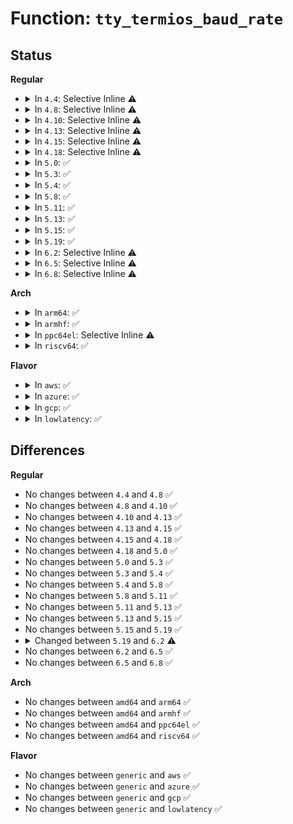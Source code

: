 # Function: <code>tty_termios_baud_rate</code>

## Status
<b>Regular</b>
<ul>
<li>
<details>
<summary>In <code>4.4</code>: Selective Inline ⚠️</summary>

```c
speed_t tty_termios_baud_rate(struct ktermios *termios);
```

**Collision:** Unique Global

**Inline:** Selective

**Transformation:** False

**Instances:**

```
In drivers/tty/tty_ioctl.c (ffffffff814e8160)
Location: drivers/tty/tty_ioctl.c:314
Inline: True
Inline callers:
  - drivers/tty/tty_ioctl.c:tty_termios_input_baud_rate
Direct callers:
  - drivers/tty/tty_io.c:tty_init_termios
  - drivers/tty/tty_ldisc.c:tty_ldisc_hangup
  - drivers/tty/serial/serial_core.c:uart_get_baud_rate
  - drivers/tty/serial/serial_core.c:uart_get_baud_rate
  - drivers/tty/serial/8250/8250_port.c:serial8250_do_set_termios
  - drivers/tty/serial/8250/8250_pci.c:byt_set_termios
  - drivers/tty/serial/sccnxp.c:sccnxp_set_termios
```
**Symbols:**

```
ffffffff814e8160-ffffffff814e81a3: tty_termios_baud_rate (STB_GLOBAL)
```
</details>
</li>
<li>
<details>
<summary>In <code>4.8</code>: Selective Inline ⚠️</summary>

```c
speed_t tty_termios_baud_rate(struct ktermios *termios);
```

**Collision:** Unique Global

**Inline:** Selective

**Transformation:** False

**Instances:**

```
In drivers/tty/tty_ioctl.c (ffffffff8153931b)
Location: drivers/tty/tty_ioctl.c:309
Inline: True
Inline callers:
  - drivers/tty/tty_ioctl.c:tty_termios_input_baud_rate
Direct callers:
  - drivers/tty/tty_io.c:tty_init_termios
  - drivers/tty/tty_ldisc.c:tty_ldisc_hangup
  - drivers/tty/serial/serial_core.c:uart_get_baud_rate
  - drivers/tty/serial/serial_core.c:uart_get_baud_rate
  - drivers/tty/serial/8250/8250_port.c:serial8250_do_set_termios
  - drivers/tty/serial/8250/8250_pci.c:byt_set_termios
  - drivers/tty/serial/sccnxp.c:sccnxp_set_termios
```
**Symbols:**

```
ffffffff815392c0-ffffffff815392ff: tty_termios_baud_rate (STB_GLOBAL)
```
</details>
</li>
<li>
<details>
<summary>In <code>4.10</code>: Selective Inline ⚠️</summary>

```c
speed_t tty_termios_baud_rate(struct ktermios *termios);
```

**Collision:** Unique Global

**Inline:** Selective

**Transformation:** False

**Instances:**

```
In drivers/tty/tty_ioctl.c (ffffffff81565a2b)
Location: drivers/tty/tty_ioctl.c:309
Inline: True
Inline callers:
  - drivers/tty/tty_ioctl.c:tty_termios_input_baud_rate
Direct callers:
  - drivers/tty/tty_io.c:tty_init_termios
  - drivers/tty/tty_ldisc.c:tty_ldisc_hangup
  - drivers/tty/serial/serial_core.c:uart_get_baud_rate
  - drivers/tty/serial/serial_core.c:uart_get_baud_rate
  - drivers/tty/serial/8250/8250_port.c:serial8250_do_set_termios
  - drivers/tty/serial/sccnxp.c:sccnxp_set_termios
```
**Symbols:**

```
ffffffff815659d0-ffffffff81565a0f: tty_termios_baud_rate (STB_GLOBAL)
```
</details>
</li>
<li>
<details>
<summary>In <code>4.13</code>: Selective Inline ⚠️</summary>

```c
speed_t tty_termios_baud_rate(struct ktermios *termios);
```

**Collision:** Unique Global

**Inline:** Selective

**Transformation:** False

**Instances:**

```
In drivers/tty/tty_baudrate.c (ffffffff8157ca9b)
Location: drivers/tty/tty_baudrate.c:60
Inline: True
Inline callers:
  - drivers/tty/tty_baudrate.c:tty_termios_input_baud_rate
Direct callers:
  - drivers/tty/tty_io.c:tty_init_termios
  - drivers/tty/tty_ldisc.c:tty_ldisc_hangup
  - drivers/tty/serial/serial_core.c:uart_get_baud_rate
  - drivers/tty/serial/serial_core.c:uart_get_baud_rate
  - drivers/tty/serial/8250/8250_port.c:serial8250_do_set_termios
  - drivers/tty/serial/sccnxp.c:sccnxp_set_termios
```
**Symbols:**

```
ffffffff8157ca40-ffffffff8157ca7f: tty_termios_baud_rate (STB_GLOBAL)
```
</details>
</li>
<li>
<details>
<summary>In <code>4.15</code>: Selective Inline ⚠️</summary>

```c
speed_t tty_termios_baud_rate(struct ktermios *termios);
```

**Collision:** Unique Global

**Inline:** Selective

**Transformation:** False

**Instances:**

```
In drivers/tty/tty_baudrate.c (ffffffff815e15bb)
Location: drivers/tty/tty_baudrate.c:61
Inline: True
Inline callers:
  - drivers/tty/tty_baudrate.c:tty_termios_input_baud_rate
Direct callers:
  - drivers/tty/tty_io.c:tty_init_termios
  - drivers/tty/tty_ldisc.c:tty_ldisc_hangup
  - drivers/tty/serial/serial_core.c:uart_get_baud_rate
  - drivers/tty/serial/serial_core.c:uart_get_baud_rate
  - drivers/tty/serial/8250/8250_port.c:serial8250_do_set_termios
  - drivers/tty/serial/8250/8250_fintek.c:fintek_8250_set_termios
  - drivers/tty/serial/8250/8250_fintek.c:fintek_8250_set_termios
  - drivers/tty/serial/sccnxp.c:sccnxp_set_termios
```
**Symbols:**

```
ffffffff815e1560-ffffffff815e159f: tty_termios_baud_rate (STB_GLOBAL)
```
</details>
</li>
<li>
<details>
<summary>In <code>4.18</code>: Selective Inline ⚠️</summary>

```c
speed_t tty_termios_baud_rate(struct ktermios *termios);
```

**Collision:** Unique Global

**Inline:** Selective

**Transformation:** False

**Instances:**

```
In drivers/tty/tty_baudrate.c (ffffffff8161a863)
Location: drivers/tty/tty_baudrate.c:61
Inline: True
Inline callers:
  - drivers/tty/tty_baudrate.c:tty_termios_input_baud_rate
Direct callers:
  - drivers/tty/tty_io.c:tty_init_termios
  - drivers/tty/tty_ldisc.c:tty_ldisc_hangup
  - drivers/tty/serial/serial_core.c:uart_get_baud_rate
  - drivers/tty/serial/serial_core.c:uart_get_baud_rate
  - drivers/tty/serial/8250/8250_port.c:serial8250_do_set_termios
  - drivers/tty/serial/8250/8250_fintek.c:fintek_8250_set_termios
  - drivers/tty/serial/8250/8250_fintek.c:fintek_8250_set_termios
  - drivers/tty/serial/sccnxp.c:sccnxp_set_termios
```
**Symbols:**

```
ffffffff8161a7e0-ffffffff8161a81f: tty_termios_baud_rate (STB_GLOBAL)
```
</details>
</li>
<li>
<details>
<summary>In <code>5.0</code>: ✅</summary>

```c
speed_t tty_termios_baud_rate(struct ktermios *termios);
```

**Collision:** Unique Global

**Inline:** No

**Transformation:** False

**Instances:**

```
In drivers/tty/tty_baudrate.c (ffffffff81637a40)
Location: drivers/tty/tty_baudrate.c:61
Inline: False
Direct callers:
  - drivers/tty/tty_io.c:tty_init_termios
  - drivers/tty/tty_ldisc.c:tty_ldisc_hangup
  - drivers/tty/tty_baudrate.c:tty_termios_input_baud_rate
  - drivers/tty/serial/serial_core.c:uart_get_baud_rate
  - drivers/tty/serial/serial_core.c:uart_get_baud_rate
  - drivers/tty/serial/8250/8250_port.c:serial8250_do_set_termios
  - drivers/tty/serial/8250/8250_fintek.c:fintek_8250_set_termios
  - drivers/tty/serial/8250/8250_fintek.c:fintek_8250_set_termios
  - drivers/tty/serial/sccnxp.c:sccnxp_set_termios
```
**Symbols:**

```
ffffffff81637a40-ffffffff81637a93: tty_termios_baud_rate (STB_GLOBAL)
```
</details>
</li>
<li>
<details>
<summary>In <code>5.3</code>: ✅</summary>

```c
speed_t tty_termios_baud_rate(struct ktermios *termios);
```

**Collision:** Unique Global

**Inline:** No

**Transformation:** False

**Instances:**

```
In drivers/tty/tty_baudrate.c (ffffffff8166bd00)
Location: drivers/tty/tty_baudrate.c:61
Inline: False
Direct callers:
  - drivers/tty/tty_io.c:tty_init_termios
  - drivers/tty/tty_ldisc.c:tty_ldisc_hangup
  - drivers/tty/tty_baudrate.c:tty_termios_input_baud_rate
  - drivers/tty/serial/serial_core.c:uart_get_baud_rate
  - drivers/tty/serial/serial_core.c:uart_get_baud_rate
  - drivers/tty/serial/serial_core.c:uart_get_baud_rate
  - drivers/tty/serial/8250/8250_port.c:serial8250_do_set_termios
  - drivers/tty/serial/8250/8250_fintek.c:fintek_8250_set_termios
  - drivers/tty/serial/8250/8250_fintek.c:fintek_8250_set_termios
  - drivers/tty/serial/sccnxp.c:sccnxp_set_termios
```
**Symbols:**

```
ffffffff8166bd00-ffffffff8166bd63: tty_termios_baud_rate (STB_GLOBAL)
```
</details>
</li>
<li>
<details>
<summary>In <code>5.4</code>: ✅</summary>

```c
speed_t tty_termios_baud_rate(struct ktermios *termios);
```

**Collision:** Unique Global

**Inline:** No

**Transformation:** False

**Instances:**

```
In drivers/tty/tty_baudrate.c (ffffffff8168e370)
Location: drivers/tty/tty_baudrate.c:61
Inline: False
Direct callers:
  - drivers/tty/tty_io.c:tty_init_termios
  - drivers/tty/tty_ldisc.c:tty_ldisc_hangup
  - drivers/tty/tty_baudrate.c:tty_termios_input_baud_rate
  - drivers/tty/serial/serial_core.c:uart_get_baud_rate
  - drivers/tty/serial/serial_core.c:uart_get_baud_rate
  - drivers/tty/serial/8250/8250_port.c:serial8250_do_set_termios
  - drivers/tty/serial/8250/8250_fintek.c:fintek_8250_set_termios
  - drivers/tty/serial/8250/8250_fintek.c:fintek_8250_set_termios
  - drivers/tty/serial/sccnxp.c:sccnxp_set_termios
```
**Symbols:**

```
ffffffff8168e370-ffffffff8168e3d3: tty_termios_baud_rate (STB_GLOBAL)
```
</details>
</li>
<li>
<details>
<summary>In <code>5.8</code>: ✅</summary>

```c
speed_t tty_termios_baud_rate(struct ktermios *termios);
```

**Collision:** Unique Global

**Inline:** No

**Transformation:** False

**Instances:**

```
In drivers/tty/tty_baudrate.c (ffffffff81740630)
Location: drivers/tty/tty_baudrate.c:57
Inline: False
Direct callers:
  - drivers/tty/tty_io.c:tty_init_termios
  - drivers/tty/tty_ldisc.c:tty_ldisc_hangup
  - drivers/tty/tty_baudrate.c:tty_termios_input_baud_rate
  - drivers/tty/serial/serial_core.c:uart_get_baud_rate
  - drivers/tty/serial/serial_core.c:uart_get_baud_rate
  - drivers/tty/serial/8250/8250_port.c:serial8250_do_set_termios
  - drivers/tty/serial/8250/8250_fintek.c:fintek_8250_set_termios
  - drivers/tty/serial/8250/8250_fintek.c:fintek_8250_set_termios
  - drivers/tty/serial/sccnxp.c:sccnxp_set_termios
```
**Symbols:**

```
ffffffff81740630-ffffffff8174069a: tty_termios_baud_rate (STB_GLOBAL)
```
</details>
</li>
<li>
<details>
<summary>In <code>5.11</code>: ✅</summary>

```c
speed_t tty_termios_baud_rate(struct ktermios *termios);
```

**Collision:** Unique Global

**Inline:** No

**Transformation:** False

**Instances:**

```
In drivers/tty/tty_baudrate.c (ffffffff8175c560)
Location: drivers/tty/tty_baudrate.c:57
Inline: False
Direct callers:
  - drivers/tty/tty_io.c:tty_init_termios
  - drivers/tty/tty_ldisc.c:tty_ldisc_hangup
  - drivers/tty/tty_baudrate.c:tty_termios_input_baud_rate
  - drivers/tty/serial/serial_core.c:uart_get_baud_rate
  - drivers/tty/serial/serial_core.c:uart_get_baud_rate
  - drivers/tty/serial/8250/8250_port.c:serial8250_do_set_termios
  - drivers/tty/serial/8250/8250_fintek.c:fintek_8250_set_termios
  - drivers/tty/serial/8250/8250_fintek.c:fintek_8250_set_termios
  - drivers/tty/serial/sccnxp.c:sccnxp_set_termios
```
**Symbols:**

```
ffffffff8175c560-ffffffff8175c5ca: tty_termios_baud_rate (STB_GLOBAL)
```
</details>
</li>
<li>
<details>
<summary>In <code>5.13</code>: ✅</summary>

```c
speed_t tty_termios_baud_rate(struct ktermios *termios);
```

**Collision:** Unique Global

**Inline:** No

**Transformation:** False

**Instances:**

```
In drivers/tty/tty_baudrate.c (ffffffff81740400)
Location: drivers/tty/tty_baudrate.c:58
Inline: False
Direct callers:
  - drivers/tty/tty_io.c:tty_init_termios
  - drivers/tty/tty_ldisc.c:tty_ldisc_hangup
  - drivers/tty/tty_baudrate.c:tty_termios_input_baud_rate
  - drivers/tty/serial/serial_core.c:uart_get_baud_rate
  - drivers/tty/serial/serial_core.c:uart_get_baud_rate
  - drivers/tty/serial/8250/8250_port.c:serial8250_do_set_termios
  - drivers/tty/serial/8250/8250_fintek.c:fintek_8250_set_termios
  - drivers/tty/serial/8250/8250_fintek.c:fintek_8250_set_termios
  - drivers/tty/serial/sccnxp.c:sccnxp_set_termios
```
**Symbols:**

```
ffffffff81740400-ffffffff8174046a: tty_termios_baud_rate (STB_GLOBAL)
```
</details>
</li>
<li>
<details>
<summary>In <code>5.15</code>: ✅</summary>

```c
speed_t tty_termios_baud_rate(struct ktermios *termios);
```

**Collision:** Unique Global

**Inline:** No

**Transformation:** False

**Instances:**

```
In drivers/tty/tty_baudrate.c (ffffffff817c0be0)
Location: drivers/tty/tty_baudrate.c:58
Inline: False
Direct callers:
  - drivers/tty/tty_io.c:tty_init_termios
  - drivers/tty/tty_ldisc.c:tty_ldisc_hangup
  - drivers/tty/tty_baudrate.c:tty_termios_input_baud_rate
  - drivers/tty/serial/serial_core.c:uart_get_baud_rate
  - drivers/tty/serial/serial_core.c:uart_get_baud_rate
  - drivers/tty/serial/8250/8250_port.c:serial8250_do_set_termios
  - drivers/tty/serial/8250/8250_fintek.c:fintek_8250_set_termios
  - drivers/tty/serial/8250/8250_fintek.c:fintek_8250_set_termios
  - drivers/tty/serial/sccnxp.c:sccnxp_set_termios
```
**Symbols:**

```
ffffffff817c0be0-ffffffff817c0c60: tty_termios_baud_rate (STB_GLOBAL)
```
</details>
</li>
<li>
<details>
<summary>In <code>5.19</code>: ✅</summary>

```c
speed_t tty_termios_baud_rate(struct ktermios *termios);
```

**Collision:** Unique Global

**Inline:** No

**Transformation:** False

**Instances:**

```
In drivers/tty/tty_baudrate.c (ffffffff818fd4e0)
Location: drivers/tty/tty_baudrate.c:58
Inline: False
Direct callers:
  - drivers/tty/tty_io.c:tty_init_termios
  - drivers/tty/tty_ioctl.c:set_termios
  - drivers/tty/tty_ldisc.c:tty_ldisc_hangup
  - drivers/tty/tty_port.c:tty_port_close_start
  - drivers/tty/tty_baudrate.c:tty_termios_input_baud_rate
  - drivers/tty/serial/serial_core.c:uart_get_baud_rate
  - drivers/tty/serial/serial_core.c:uart_get_baud_rate
  - drivers/tty/serial/8250/8250_port.c:serial8250_do_set_termios
  - drivers/tty/serial/8250/8250_fintek.c:fintek_8250_set_termios
  - drivers/tty/serial/8250/8250_fintek.c:fintek_8250_set_termios
  - drivers/tty/serial/sccnxp.c:sccnxp_set_termios
```
**Symbols:**

```
ffffffff818fd4e0-ffffffff818fd589: tty_termios_baud_rate (STB_GLOBAL)
```
</details>
</li>
<li>
<details>
<summary>In <code>6.2</code>: Selective Inline ⚠️</summary>

```c
speed_t tty_termios_baud_rate(const struct ktermios *termios);
```

**Collision:** Unique Global

**Inline:** Selective

**Transformation:** False

**Instances:**

```
In drivers/tty/tty_baudrate.c (ffffffff81a5712b)
Location: drivers/tty/tty_baudrate.c:58
Inline: True
Inline callers:
  - drivers/tty/tty_baudrate.c:tty_termios_input_baud_rate
Direct callers:
  - drivers/tty/tty_io.c:tty_init_termios
  - drivers/tty/tty_ioctl.c:set_termios
  - drivers/tty/tty_ldisc.c:tty_ldisc_hangup
  - drivers/tty/tty_port.c:tty_port_close_start
  - drivers/tty/serial/serial_core.c:uart_get_baud_rate
  - drivers/tty/serial/serial_core.c:uart_get_baud_rate
  - drivers/tty/serial/8250/8250_port.c:serial8250_do_set_termios
  - drivers/tty/serial/8250/8250_fintek.c:fintek_8250_set_termios
  - drivers/tty/serial/8250/8250_fintek.c:fintek_8250_set_termios
  - drivers/tty/serial/8250/8250_mid.c:mid8250_set_termios
  - drivers/tty/serial/sccnxp.c:sccnxp_set_termios
```
**Symbols:**

```
ffffffff81a56bf0-ffffffff81a56c8b: tty_termios_baud_rate (STB_GLOBAL)
```
</details>
</li>
<li>
<details>
<summary>In <code>6.5</code>: Selective Inline ⚠️</summary>

```c
speed_t tty_termios_baud_rate(const struct ktermios *termios);
```

**Collision:** Unique Global

**Inline:** Selective

**Transformation:** False

**Instances:**

```
In drivers/tty/tty_baudrate.c (ffffffff81aa170b)
Location: drivers/tty/tty_baudrate.c:58
Inline: True
Inline callers:
  - drivers/tty/tty_baudrate.c:tty_termios_input_baud_rate
Direct callers:
  - drivers/tty/tty_io.c:tty_init_termios
  - drivers/tty/tty_ioctl.c:set_termios
  - drivers/tty/tty_ldisc.c:tty_ldisc_hangup
  - drivers/tty/tty_port.c:tty_port_close_start
  - drivers/tty/serial/serial_core.c:uart_get_baud_rate
  - drivers/tty/serial/serial_core.c:uart_get_baud_rate
  - drivers/tty/serial/serial_core.c:uart_get_baud_rate
  - drivers/tty/serial/8250/8250_port.c:serial8250_do_set_termios
  - drivers/tty/serial/8250/8250_fintek.c:fintek_8250_set_termios
  - drivers/tty/serial/8250/8250_fintek.c:fintek_8250_set_termios
  - drivers/tty/serial/8250/8250_mid.c:mid8250_set_termios
  - drivers/tty/serial/sccnxp.c:sccnxp_set_termios
```
**Symbols:**

```
ffffffff81aa11d0-ffffffff81aa126b: tty_termios_baud_rate (STB_GLOBAL)
```
</details>
</li>
<li>
<details>
<summary>In <code>6.8</code>: Selective Inline ⚠️</summary>

```c
speed_t tty_termios_baud_rate(const struct ktermios *termios);
```

**Collision:** Unique Global

**Inline:** Selective

**Transformation:** False

**Instances:**

```
In drivers/tty/tty_baudrate.c (ffffffff81af416b)
Location: drivers/tty/tty_baudrate.c:58
Inline: True
Inline callers:
  - drivers/tty/tty_baudrate.c:tty_termios_input_baud_rate
Direct callers:
  - drivers/tty/tty_io.c:tty_init_termios
  - drivers/tty/tty_ioctl.c:set_termios
  - drivers/tty/tty_ldisc.c:tty_ldisc_hangup
  - drivers/tty/tty_port.c:tty_port_close_start
  - drivers/tty/serial/serial_core.c:uart_get_baud_rate
  - drivers/tty/serial/serial_core.c:uart_get_baud_rate
  - drivers/tty/serial/serial_core.c:uart_get_baud_rate
  - drivers/tty/serial/8250/8250_port.c:serial8250_do_set_termios
  - drivers/tty/serial/8250/8250_fintek.c:fintek_8250_set_termios
  - drivers/tty/serial/8250/8250_fintek.c:fintek_8250_set_termios
  - drivers/tty/serial/8250/8250_mid.c:mid8250_set_termios
  - drivers/tty/serial/sccnxp.c:sccnxp_set_termios
```
**Symbols:**

```
ffffffff81af3c30-ffffffff81af3ccb: tty_termios_baud_rate (STB_GLOBAL)
```
</details>
</li>
</ul>
<b>Arch</b>
<ul>
<li>
<details>
<summary>In <code>arm64</code>: ✅</summary>

```c
speed_t tty_termios_baud_rate(struct ktermios *termios);
```

**Collision:** Unique Global

**Inline:** No

**Transformation:** False

**Instances:**

```
In drivers/tty/tty_baudrate.c (ffff80001085f870)
Location: drivers/tty/tty_baudrate.c:61
Inline: False
Direct callers:
  - drivers/tty/tty_io.c:tty_init_termios
  - drivers/tty/tty_ldisc.c:tty_ldisc_hangup
  - drivers/tty/tty_baudrate.c:tty_termios_input_baud_rate
  - drivers/tty/serial/serial_core.c:uart_get_baud_rate
  - drivers/tty/serial/serial_core.c:uart_get_baud_rate
  - drivers/tty/serial/8250/8250_port.c:serial8250_do_set_termios
  - drivers/tty/serial/8250/8250_fintek.c:fintek_8250_set_termios
  - drivers/tty/serial/8250/8250_fintek.c:fintek_8250_set_termios
  - drivers/tty/serial/8250/8250_dw.c:dw8250_set_termios
  - drivers/tty/serial/8250/8250_mtk.c:mtk8250_set_termios
  - drivers/tty/serial/sccnxp.c:sccnxp_set_termios
  - drivers/tty/serial/sccnxp.c:sccnxp_set_termios
  - drivers/tty/serial/msm_serial.c:msm_set_termios
  - drivers/tty/serial/owl-uart.c:owl_uart_set_termios
```
**Symbols:**

```
ffff80001085f870-ffff80001085f910: tty_termios_baud_rate (STB_GLOBAL)
```
</details>
</li>
<li>
<details>
<summary>In <code>armhf</code>: ✅</summary>

```c
speed_t tty_termios_baud_rate(struct ktermios *termios);
```

**Collision:** Unique Global

**Inline:** No

**Transformation:** False

**Instances:**

```
In drivers/tty/tty_baudrate.c (c0966b98)
Location: drivers/tty/tty_baudrate.c:61
Inline: False
Direct callers:
  - drivers/tty/tty_io.c:tty_init_termios
  - drivers/tty/tty_ldisc.c:tty_ldisc_hangup
  - drivers/tty/tty_baudrate.c:tty_termios_input_baud_rate
  - drivers/tty/serial/serial_core.c:uart_get_baud_rate
  - drivers/tty/serial/serial_core.c:uart_get_baud_rate
  - drivers/tty/serial/8250/8250_port.c:serial8250_do_set_termios
  - drivers/tty/serial/8250/8250_mtk.c:mtk8250_set_termios
  - drivers/tty/serial/sccnxp.c:sccnxp_set_termios
  - drivers/tty/serial/msm_serial.c:msm_set_termios
  - drivers/tty/serial/msm_serial.c:msm_set_termios
  - drivers/tty/serial/owl-uart.c:owl_uart_set_termios
  - drivers/tty/serial/rda-uart.c:rda_uart_set_termios
```
**Symbols:**

```
c0966b98-c0966c08: tty_termios_baud_rate (STB_GLOBAL)
```
</details>
</li>
<li>
<details>
<summary>In <code>ppc64el</code>: Selective Inline ⚠️</summary>

```c
speed_t tty_termios_baud_rate(struct ktermios *termios);
```

**Collision:** Unique Global

**Inline:** Selective

**Transformation:** False

**Instances:**

```
In drivers/tty/tty_baudrate.c (c0000000008fedb0)
Location: drivers/tty/tty_baudrate.c:61
Inline: True
Inline callers:
  - drivers/tty/tty_baudrate.c:tty_termios_input_baud_rate
Direct callers:
  - drivers/tty/tty_io.c:tty_init_termios
  - drivers/tty/tty_io.c:tty_init_termios
  - drivers/tty/tty_ldisc.c:tty_ldisc_hangup
  - drivers/tty/serial/serial_core.c:uart_get_baud_rate
  - drivers/tty/serial/serial_core.c:uart_get_baud_rate
  - drivers/tty/serial/serial_core.c:uart_get_baud_rate
  - drivers/tty/serial/8250/8250_port.c:serial8250_do_set_termios
  - drivers/tty/serial/sccnxp.c:sccnxp_set_termios
  - drivers/tty/serial/sccnxp.c:sccnxp_set_termios
```
**Symbols:**

```
c0000000008fecf0-c0000000008fed48: tty_termios_baud_rate (STB_GLOBAL)
```
</details>
</li>
<li>
<details>
<summary>In <code>riscv64</code>: ✅</summary>

```c
speed_t tty_termios_baud_rate(struct ktermios *termios);
```

**Collision:** Unique Global

**Inline:** No

**Transformation:** False

**Instances:**

```
In drivers/tty/tty_baudrate.c (ffffffe000537b3a)
Location: drivers/tty/tty_baudrate.c:61
Inline: False
Direct callers:
  - drivers/tty/tty_io.c:tty_init_termios
  - drivers/tty/tty_ldisc.c:tty_ldisc_hangup
  - drivers/tty/tty_baudrate.c:tty_termios_input_baud_rate
  - drivers/tty/serial/serial_core.c:uart_get_baud_rate
  - drivers/tty/serial/serial_core.c:uart_get_baud_rate
  - drivers/tty/serial/8250/8250_port.c:serial8250_do_set_termios
  - drivers/tty/serial/8250/8250_fintek.c:fintek_8250_set_termios
  - drivers/tty/serial/8250/8250_fintek.c:fintek_8250_set_termios
  - drivers/tty/serial/sccnxp.c:sccnxp_set_termios
```
**Symbols:**

```
ffffffe000537b3a-ffffffe000537bc4: tty_termios_baud_rate (STB_GLOBAL)
```
</details>
</li>
</ul>
<b>Flavor</b>
<ul>
<li>
<details>
<summary>In <code>aws</code>: ✅</summary>

```c
speed_t tty_termios_baud_rate(struct ktermios *termios);
```

**Collision:** Unique Global

**Inline:** No

**Transformation:** False

**Instances:**

```
In drivers/tty/tty_baudrate.c (ffffffff81653df0)
Location: drivers/tty/tty_baudrate.c:61
Inline: False
Direct callers:
  - drivers/tty/tty_io.c:tty_init_termios
  - drivers/tty/tty_ldisc.c:tty_ldisc_hangup
  - drivers/tty/tty_baudrate.c:tty_termios_input_baud_rate
  - drivers/tty/serial/serial_core.c:uart_get_baud_rate
  - drivers/tty/serial/serial_core.c:uart_get_baud_rate
  - drivers/tty/serial/8250/8250_port.c:serial8250_do_set_termios
  - drivers/tty/serial/8250/8250_fintek.c:fintek_8250_set_termios
  - drivers/tty/serial/8250/8250_fintek.c:fintek_8250_set_termios
  - drivers/tty/serial/sccnxp.c:sccnxp_set_termios
```
**Symbols:**

```
ffffffff81653df0-ffffffff81653e53: tty_termios_baud_rate (STB_GLOBAL)
```
</details>
</li>
<li>
<details>
<summary>In <code>azure</code>: ✅</summary>

```c
speed_t tty_termios_baud_rate(struct ktermios *termios);
```

**Collision:** Unique Global

**Inline:** No

**Transformation:** False

**Instances:**

```
In drivers/tty/tty_baudrate.c (ffffffff816341d0)
Location: drivers/tty/tty_baudrate.c:61
Inline: False
Direct callers:
  - drivers/tty/tty_io.c:tty_init_termios
  - drivers/tty/tty_ldisc.c:tty_ldisc_hangup
  - drivers/tty/tty_baudrate.c:tty_termios_input_baud_rate
  - drivers/tty/serial/serial_core.c:uart_get_baud_rate
  - drivers/tty/serial/serial_core.c:uart_get_baud_rate
  - drivers/tty/serial/8250/8250_port.c:serial8250_do_set_termios
  - drivers/tty/serial/8250/8250_fintek.c:fintek_8250_set_termios
  - drivers/tty/serial/8250/8250_fintek.c:fintek_8250_set_termios
  - drivers/tty/serial/sccnxp.c:sccnxp_set_termios
```
**Symbols:**

```
ffffffff816341d0-ffffffff81634233: tty_termios_baud_rate (STB_GLOBAL)
```
</details>
</li>
<li>
<details>
<summary>In <code>gcp</code>: ✅</summary>

```c
speed_t tty_termios_baud_rate(struct ktermios *termios);
```

**Collision:** Unique Global

**Inline:** No

**Transformation:** False

**Instances:**

```
In drivers/tty/tty_baudrate.c (ffffffff816821b0)
Location: drivers/tty/tty_baudrate.c:61
Inline: False
Direct callers:
  - drivers/tty/tty_io.c:tty_init_termios
  - drivers/tty/tty_ldisc.c:tty_ldisc_hangup
  - drivers/tty/tty_baudrate.c:tty_termios_input_baud_rate
  - drivers/tty/serial/serial_core.c:uart_get_baud_rate
  - drivers/tty/serial/serial_core.c:uart_get_baud_rate
  - drivers/tty/serial/8250/8250_port.c:serial8250_do_set_termios
  - drivers/tty/serial/8250/8250_fintek.c:fintek_8250_set_termios
  - drivers/tty/serial/8250/8250_fintek.c:fintek_8250_set_termios
  - drivers/tty/serial/sccnxp.c:sccnxp_set_termios
```
**Symbols:**

```
ffffffff816821b0-ffffffff81682213: tty_termios_baud_rate (STB_GLOBAL)
```
</details>
</li>
<li>
<details>
<summary>In <code>lowlatency</code>: ✅</summary>

```c
speed_t tty_termios_baud_rate(struct ktermios *termios);
```

**Collision:** Unique Global

**Inline:** No

**Transformation:** False

**Instances:**

```
In drivers/tty/tty_baudrate.c (ffffffff8169c7f0)
Location: drivers/tty/tty_baudrate.c:61
Inline: False
Direct callers:
  - drivers/tty/tty_io.c:tty_init_termios
  - drivers/tty/tty_ldisc.c:tty_ldisc_hangup
  - drivers/tty/tty_baudrate.c:tty_termios_input_baud_rate
  - drivers/tty/serial/serial_core.c:uart_get_baud_rate
  - drivers/tty/serial/serial_core.c:uart_get_baud_rate
  - drivers/tty/serial/8250/8250_port.c:serial8250_do_set_termios
  - drivers/tty/serial/8250/8250_fintek.c:fintek_8250_set_termios
  - drivers/tty/serial/8250/8250_fintek.c:fintek_8250_set_termios
  - drivers/tty/serial/sccnxp.c:sccnxp_set_termios
```
**Symbols:**

```
ffffffff8169c7f0-ffffffff8169c853: tty_termios_baud_rate (STB_GLOBAL)
```
</details>
</li>
</ul>

## Differences
<b>Regular</b>
<ul>
<li>
No changes between <code>4.4</code> and <code>4.8</code> ✅
</li>
<li>
No changes between <code>4.8</code> and <code>4.10</code> ✅
</li>
<li>
No changes between <code>4.10</code> and <code>4.13</code> ✅
</li>
<li>
No changes between <code>4.13</code> and <code>4.15</code> ✅
</li>
<li>
No changes between <code>4.15</code> and <code>4.18</code> ✅
</li>
<li>
No changes between <code>4.18</code> and <code>5.0</code> ✅
</li>
<li>
No changes between <code>5.0</code> and <code>5.3</code> ✅
</li>
<li>
No changes between <code>5.3</code> and <code>5.4</code> ✅
</li>
<li>
No changes between <code>5.4</code> and <code>5.8</code> ✅
</li>
<li>
No changes between <code>5.8</code> and <code>5.11</code> ✅
</li>
<li>
No changes between <code>5.11</code> and <code>5.13</code> ✅
</li>
<li>
No changes between <code>5.13</code> and <code>5.15</code> ✅
</li>
<li>
No changes between <code>5.15</code> and <code>5.19</code> ✅
</li>
<li>
<details>
<summary>Changed between <code>5.19</code> and <code>6.2</code> ⚠️</summary>
<ul>
<li>
<b>Param type changed. </b>
<code>struct ktermios *termios</code> ➡️ <code>const struct ktermios *termios</code>
</li>
</ul>
</details>
</li>
<li>
No changes between <code>6.2</code> and <code>6.5</code> ✅
</li>
<li>
No changes between <code>6.5</code> and <code>6.8</code> ✅
</li>
</ul>
<b>Arch</b>
<ul>
<li>
No changes between <code>amd64</code> and <code>arm64</code> ✅
</li>
<li>
No changes between <code>amd64</code> and <code>armhf</code> ✅
</li>
<li>
No changes between <code>amd64</code> and <code>ppc64el</code> ✅
</li>
<li>
No changes between <code>amd64</code> and <code>riscv64</code> ✅
</li>
</ul>
<b>Flavor</b>
<ul>
<li>
No changes between <code>generic</code> and <code>aws</code> ✅
</li>
<li>
No changes between <code>generic</code> and <code>azure</code> ✅
</li>
<li>
No changes between <code>generic</code> and <code>gcp</code> ✅
</li>
<li>
No changes between <code>generic</code> and <code>lowlatency</code> ✅
</li>
</ul>
